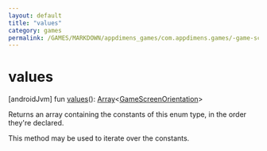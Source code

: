 ```yaml
---
layout: default
title: "values"
category: games
permalink: /GAMES/MARKDOWN/appdimens_games/com.appdimens.games/-game-screen-orientation/values.html
---
```


# values

[androidJvm]
fun [values](values.md)(): [Array](https://kotlinlang.org/api/core/kotlin-stdlib/kotlin/-array/index.html)<[GameScreenOrientation](README.md)>

Returns an array containing the constants of this enum type, in the order they're declared.

This method may be used to iterate over the constants.